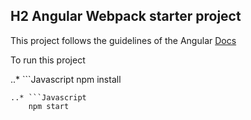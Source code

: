 ## H2 Angular Webpack starter project 

This project follows the guidelines of the Angular [Docs](https://angular.io/guide/webpack)

To run this project

..* ```Javascript
    npm install
```
..* ```Javascript
    npm start
```